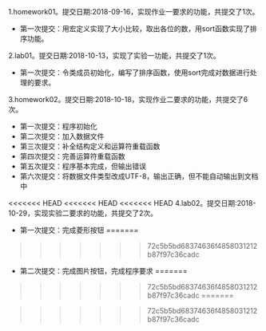 ﻿1.homework01。提交日期:2018-09-16，实现作业一要求的功能，共提交了1次。
- 第一次提交：用宏定义实现了大小比较，取出各位的数，用sort函数实现了排序功能。

2.lab01。提交日期:2018-10-13，实现了实验一功能，共提交了1次。
- 第一次提交：令类成员初始化，编写了排序函数，使用sort完成对数据进行处理的要求。

3.homework02。提交日期:2018-10-18，实现作业二要求的功能，共提交了6次。
- 第一次提交：程序初始化
- 第二次提交：加入数据文件
- 第三次提交：补全结构定义和运算符重载函数
- 第四次提交：完善运算符重载函数
- 第五次提交：程序基本完成，但输出错误
- 第六次提交：将数据文件类型改成UTF-8，输出正确，但不能自动输出到文档中

<<<<<<< HEAD
<<<<<<< HEAD
<<<<<<< HEAD
4.lab02。提交日期:2018-10-29，实现实验二要求的功能，共提交了2次。

- 第一次提交：完成菱形按钮
=======

>>>>>>> 72c5b5bd68374636f4858031212b87f97c36cadc

- 第二次提交：完成图片按钮，完成程序要求
=======


>>>>>>> 72c5b5bd68374636f4858031212b87f97c36cadc
=======


>>>>>>> 72c5b5bd68374636f4858031212b87f97c36cadc
